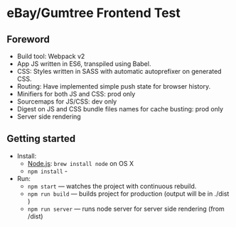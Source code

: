 
# eBay/Gumtree Frontend Test

## Foreword

* Build tool: Webpack v2
* App JS written in ES6, transpiled using Babel.
* CSS: Styles written in SASS with automatic autoprefixer on generated CSS.
* Routing: Have implemented simple push state for browser history.
* Minifiers for both JS and CSS: prod only
* Sourcemaps for JS/CSS: dev only
* Digest on JS and CSS bundle files names for cache busting: prod only
* Server side rendering

## Getting started

* Install:
    * [Node.js](http://nodejs.org): `brew install node` on OS X
    * `npm install` - 
* Run:
    * `npm start` — watches the project with continuous rebuild.
    * `npm run build` — builds project for production (output will be in ./dist )
    * `npm run server` — runs node server for server side rendering (from /dist)
